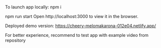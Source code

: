 To launch app locally:
npm i  

npm run start
Open http://localhost:3000 to view it in the browser.

Deployed demo version: https://cheery-melomakarona-012e04.netlify.app/

For better experience, recommend to test app with example video from repository